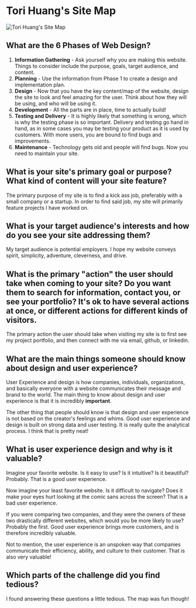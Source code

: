 # Tori Huang's Site Map

![Tori Huang's Site Map](Users/tori/DevBootcamp/Phase0/phase-0/week2/imgs/Tori-Huang-Sitemap.png)

## What are the 6 Phases of Web Design?

1. **Information Gathering** - Ask yourself why you are making this website. Things to consider include the purpose, goals, target audience, and content.
2. **Planning** - Use the information from Phase 1 to create a design and implementation plan.
3. **Design** - Now that you have the key content/map of the website, design the site to look and feel amazing for the user. Think about how they will be using, and who will be using it.
4. **Development** - All the parts are in place, time to actually build!
5. **Testing and Delivery** - It is highly likely that something is wrong, which is why the testing phase is so important. Delivery and testing go hand in hand, as in some cases you may be testing your product as it is used by customers. With more users, you are bound to find bugs and improvements.
6. **Maintenance** - Technology gets old and people will find bugs. Now you need to maintain your site.

## What is your site's primary goal or purpose? What kind of content will your site feature?

The primary purpose of my site is to find a kick ass job, preferably with a small company or a startup. In order to find said job, my site will primarily feature projects I have worked on.

## What is your target audience's interests and how do you see your site addressing them?

My target audience is potential employers. I hope my website conveys spirit, simplicity, adventure, cleverness, and drive.

## What is the primary "action" the user should take when coming to your site? Do you want them to search for information, contact you, or see your portfolio? It's ok to have several actions at once, or different actions for different kinds of visitors.

The primary action the user should take when visiting my site is to first see my project portfolio, and then connect with me via email, github, or linkedin.

## What are the main things someone should know about design and user experience?

User Experience and design is how companies, individuals, organizations, and basically everyone with a website communicates their message and brand to the world. The main thing to know about design and user experience is that it is incredibly **important**.

The other thing that people should know is that design and user experience is not based on the creator's feelings and whims. Good user experience and design is built on strong data and user testing. It is really quite the analytical process. I think that is pretty neat!

## What is user experience design and why is it valuable?

Imagine your favorite website. Is it easy to use? Is it intuitive? Is it beautiful? Probably. That is a good user experience.

Now imagine your least favorite website. Is it difficult to navigate? Does it make your eyes hurt looking at the comic sans across the screen? That is a bad user experience.

If you were comparing two companies, and they were the owners of these two drastically different websites, which would you be more likely to use? Probably the first. Good user experience brings more customers, and is therefore incredibly valuable.

Not to mention, the user experience is an unspoken way that companies communicate their efficiency, ability, and culture to their customer. That is also very valuable!

## Which parts of the challenge did you find tedious?

I found answering these questions a little tedious. The map was fun though!